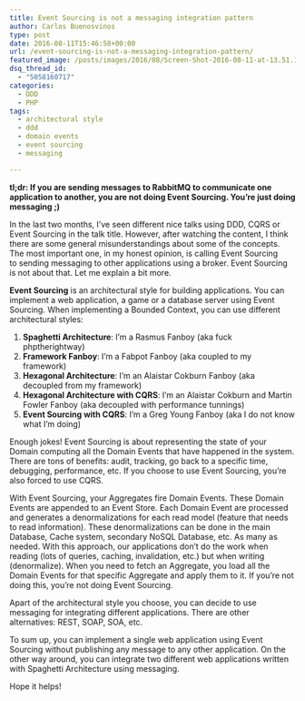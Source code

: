 ```yaml
---
title: Event Sourcing is not a messaging integration pattern
author: Carlos Buenosvinos
type: post
date: 2016-08-11T15:46:58+00:00
url: /event-sourcing-is-not-a-messaging-integration-pattern/
featured_image: /posts/images/2016/08/Screen-Shot-2016-08-11-at-13.51.19.png
dsq_thread_id:
  - "5058160717"
categories:
  - DDD
  - PHP
tags:
  - architectural style
  - ddd
  - domain events
  - event sourcing
  - messaging

---
```

**tl;dr: If you are sending messages to RabbitMQ to communicate one application to another, you are not doing Event Sourcing. You&#8217;re just doing messaging ;)**

In the last two months, I&#8217;ve seen different nice talks using DDD, CQRS or Event Sourcing in the talk title. However, after watching the content, I think there are some general misunderstandings about some of the concepts. The most important one, in my honest opinion, is calling Event Sourcing to sending messaging to other applications using a broker. Event Sourcing is not about that. Let me explain a bit more.

<!--more-->

**Event Sourcing** is an architectural style for building applications. You can implement a web application, a game or a database server using Event Sourcing. When implementing a Bounded Context, you can use different architectural styles:

  1. **Spaghetti Architecture**: I&#8217;m a Rasmus Fanboy (aka fuck phptherightway)
  2. **Framework Fanboy**: I&#8217;m a Fabpot Fanboy (aka coupled to my framework)
  3. **Hexagonal Architecture**: I&#8217;m an Alaistar Cokburn Fanboy (aka decoupled from my framework)
  4. **Hexagonal Architecture with CQRS**: I&#8217;m an Alaistar Cokburn and Martin Fowler Fanboy (aka decoupled with performance tunnings)
  5. **Event Sourcing with CQRS**: I&#8217;m a Greg Young Fanboy (aka I do not know what I&#8217;m doing)

Enough jokes! Event Sourcing is about representing the state of your Domain computing all the Domain Events that have happened in the system. There are tons of benefits: audit, tracking, go back to a specific time, debugging, performance, etc. If you choose to use Event Sourcing, you&#8217;re also forced to use CQRS.

With Event Sourcing, your Aggregates fire Domain Events. These Domain Events are appended to an Event Store. Each Domain Event are processed and generates a denormalizations for each read model (feature that needs to read information). These denormalizations can be done in the main Database, Cache system, secondary NoSQL Database, etc. As many as needed. With this approach, our applications don&#8217;t do the work when reading (lots of queries, caching, invalidation, etc.) but when writing (denormalize). When you need to fetch an Aggregate, you load all the Domain Events for that specific Aggregate and apply them to it. If you&#8217;re not doing this, you&#8217;re not doing Event Sourcing.

Apart of the architectural style you choose, you can decide to use messaging for integrating different applications. There are other alternatives: REST, SOAP, SOA, etc.

To sum up, you can implement a single web application using Event Sourcing without publishing any message to any other application. On the other way around, you can integrate two different web applications written with Spaghetti Architecture using messaging.

Hope it helps!